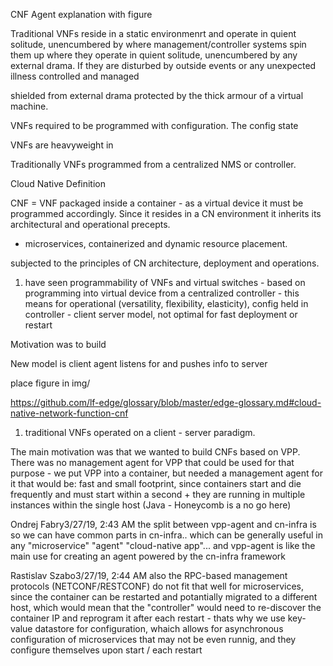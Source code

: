 CNF Agent explanation with figure

Traditional VNFs reside in a static environmenrt and operate in quient solitude, unencumbered by  where management/controller systems spin them up where they operate in quient solitude, unencumbered by any external drama. If they are disturbed by outside events or any unexpected illness controlled and managed

shielded from external drama protected by the thick armour of a virtual machine. 

VNFs required to be programmed with configuration. The config state

VNFs are heavyweight in  

Traditionally VNFs programmed from a centralized NMS or controller. 

Cloud Native Definition

CNF = VNF packaged inside a container - as a virtual device it must be programmed accordingly. Since it resides in a CN environment it inherits its architectural and operational precepts.

- microservices, containerized and dynamic resource placement.



subjected to the principles of CN architecture, deployment and operations.

1. have seen programmability of VNFs and virtual switches - based on programming into virtual device from a centralized controller - this means for operational (versatility, flexibility, elasticity), config held in controller - client server model, not optimal for fast deployment or restart

Motivation was to build

New model is client agent listens for and pushes info to server

place figure in img/

https://github.com/lf-edge/glossary/blob/master/edge-glossary.md#cloud-native-network-function-cnf

1. traditional VNFs operated on a client - server paradigm. 

The main motivation was that we wanted to build CNFs based on VPP. There was no management agent for VPP that could be used for that purpose - we put VPP into a container, but needed a management agent for it that would be:
fast and small footprint, since containers start and die frequently and must start within a second + they are running in multiple instances within the single host (Java - Honeycomb is a no go here)

Ondrej Fabry3/27/19, 2:43 AM
the split between vpp-agent and cn-infra is so we can have common  parts in cn-infra.. which can be generally useful in any "microservice" "agent" "cloud-native app"... and vpp-agent is like the main use for creating an agent powered by the cn-infra framework

Rastislav Szabo3/27/19, 2:44 AM
also the RPC-based management protocols (NETCONF/RESTCONF) do not fit that well for microservices, since the container can be restarted and potantially migrated to a different host, which would mean that the "controller" would need to re-discover the container IP and reprogram it after each restart - thats why we use key-value datastore for configuration, whaich allows for asynchronous configuration of microservices that may not be even runnig, and they configure themselves upon start / each restart
